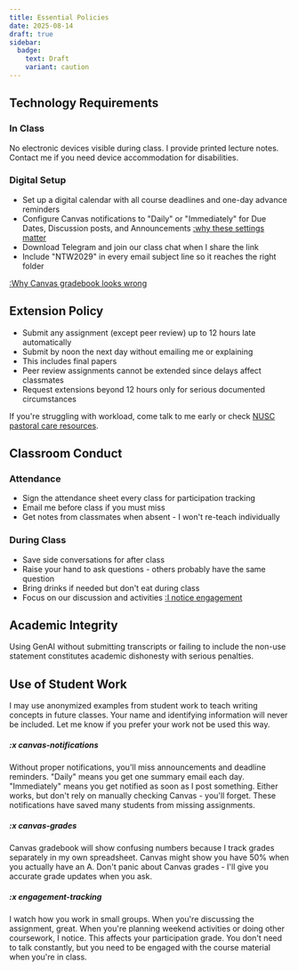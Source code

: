 ```yaml
---
title: Essential Policies
date: 2025-08-14
draft: true
sidebar:
  badge:
    text: Draft
    variant: caution
---
```


## Technology Requirements

### In Class

No electronic devices visible during class. I provide printed lecture notes. Contact me if you need device accommodation for disabilities.

### Digital Setup

- Set up a digital calendar with all course deadlines and one-day advance reminders
- Configure Canvas notifications to "Daily" or "Immediately" for Due Dates, Discussion posts, and Announcements [:why these settings matter](#x-canvas-notifications)
- Download Telegram and join our class chat when I share the link
- Include "NTW2029" in every email subject line so it reaches the right folder

[:Why Canvas gradebook looks wrong](#x-canvas-grades)

## Extension Policy

- Submit any assignment (except peer review) up to 12 hours late automatically
- Submit by noon the next day without emailing me or explaining
- This includes final papers
- Peer review assignments cannot be extended since delays affect classmates
- Request extensions beyond 12 hours only for serious documented circumstances

If you're struggling with workload, come talk to me early or check [NUSC pastoral care resources](https://tinyurl.com/nuscpastoralcare).

## Classroom Conduct

### Attendance

- Sign the attendance sheet every class for participation tracking
- Email me before class if you must miss
- Get notes from classmates when absent - I won't re-teach individually

### During Class

- Save side conversations for after class
- Raise your hand to ask questions - others probably have the same question
- Bring drinks if needed but don't eat during class
- Focus on our discussion and activities [:I notice engagement](#x-engagement-tracking)

## Academic Integrity

Using GenAI without submitting transcripts or failing to include the non-use statement constitutes academic dishonesty with serious penalties.

## Use of Student Work

I may use anonymized examples from student work to teach writing concepts in future classes. Your name and identifying information will never be included. Let me know if you prefer your work not be used this way.

##### :x canvas-notifications

Without proper notifications, you'll miss announcements and deadline reminders. "Daily" means you get one summary email each day. "Immediately" means you get notified as soon as I post something. Either works, but don't rely on manually checking Canvas - you'll forget. These notifications have saved many students from missing assignments.

##### :x canvas-grades

Canvas gradebook will show confusing numbers because I track grades separately in my own spreadsheet. Canvas might show you have 50% when you actually have an A. Don't panic about Canvas grades - I'll give you accurate grade updates when you ask.

##### :x engagement-tracking

I watch how you work in small groups. When you're discussing the assignment, great. When you're planning weekend activities or doing other coursework, I notice. This affects your participation grade. You don't need to talk constantly, but you need to be engaged with the course material when you're in class.
